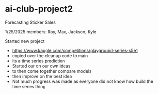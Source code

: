 # ai-club-project2
Forecasting Sticker Sales

1/25/2025
members: Roy, Max, Jackson, Kyle



Started new project



- https://www.kaggle.com/competitions/playground-series-s5e1
- copied over the cleanup code to main
- its a time series prediction
- Started our on our own ideas
- to then come together compare models
- then improve on the best idea
- Not much progress was made as everyone did not know how build the time series thing
  
